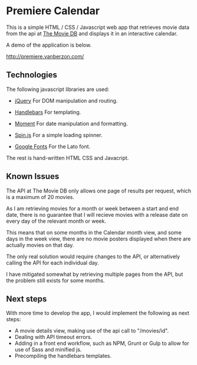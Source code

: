 # Premiere Calendar

This is a simple HTML / CSS / Javascript web app that retrieves movie data from the api at [The Movie DB](http://themoviedb.org) and displays it in an interactive calendar.

A demo of the application is below.

http://premiere.vanberzon.com/

## Technologies
The following javascript libraries are used:

- [jQuery](https://jquery.com/) For DOM manipulation and routing.

- [Handlebars](http://handlebarsjs.com/) For templating.

- [Moment](https://momentjs.com/) For date manipulation and formatting.

- [Spin.js](http://spin.js.org/) For a simple loading spinner.

- [Google Fonts](https://fonts.google.com/) For the Lato font.

The rest is hand-written HTML CSS and Javacript.

## Known Issues

The API at The Movie DB only allows one page of results per request, which is a maximum of 20 movies.

As I am retrieving movies for a month or week between a start and end date, there is no guarantee that I will
recieve movies with a release date on every day of the relevant month or week.

This means that on some months in the Calendar month view, and some days in the week view, there are no movie posters displayed when there are actually movies on that day.

The only real solution would require changes to the API, or alternatively calling the API for each individual day.

I have mitigated somewhat by retrieving multiple pages from the API, but the problem still exists for some months.

## Next steps

With more time to develop the app, I would implement the following as next steps:

- A movie details view, making use of the api call to "/movies/id".
- Dealing with API timeout errors.
- Adding in a front end workflow, such as NPM, Grunt or Gulp to allow for use of Sass and minified js.
- Precompiling the handlebars templates.
